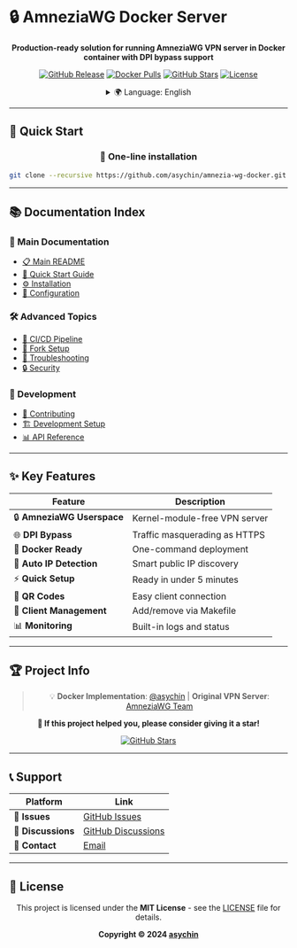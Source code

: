 # 🔒 AmneziaWG Docker Server

<div align="center">

**Production-ready solution for running AmneziaWG VPN server in Docker container with DPI bypass support**

[![GitHub Release](https://img.shields.io/github/v/release/asychin/amnezia-wg-docker?style=flat-square&logo=github)](https://github.com/asychin/amnezia-wg-docker/releases)
[![Docker Pulls](https://img.shields.io/docker/pulls/asychin/amneziawg-docker?style=flat-square&logo=docker)](https://hub.docker.com/r/asychin/amneziawg-docker)
[![GitHub Stars](https://img.shields.io/github/stars/asychin/amnezia-wg-docker?style=flat-square&logo=github)](https://github.com/asychin/amnezia-wg-docker/stargazers)
[![License](https://img.shields.io/github/license/asychin/amnezia-wg-docker?style=flat-square)](https://github.com/asychin/amnezia-wg-docker/blob/main/LICENSE)

<details>
  <summary>🌍 Language: English</summary>
  <p>
    <a href="docs/en/README.md">🇺🇸 English</a> •
    <a href="docs/ru/README.md">🇷🇺 Русский</a> •
    <a href="docs/zh/README.md">🇨🇳 中文</a>
  </p>
</details>

</div>

---


## 🚀 Quick Start

<div align="center">

### 🐳 One-line installation

```bash
git clone --recursive https://github.com/asychin/amnezia-wg-docker.git && cd amnezia-wg-docker && make build && make up
```

</div>

---

## 📚 Documentation Index

### 📖 Main Documentation

- [📋 Main README](docs/en/README.md)
- [🚀 Quick Start Guide](docs/en/quick-start.md)
- [⚙️ Installation](docs/en/installation.md)
- [🔧 Configuration](docs/en/configuration.md)

### 🛠️ Advanced Topics

- [🔄 CI/CD Pipeline](docs/en/pipeline.md)
- [🍴 Fork Setup](docs/en/fork-setup.md)
- [🐛 Troubleshooting](docs/en/troubleshooting.md)
- [🔒 Security](docs/en/security.md)

### 👥 Development

- [🤝 Contributing](docs/en/contributing.md)
- [🏗️ Development Setup](docs/en/development.md)
- [📊 API Reference](docs/en/api.md)

---

## ✨ Key Features

<div align="center">

| Feature | Description |
|---------|-------------|
| 🔒 **AmneziaWG Userspace** | Kernel-module-free VPN server |
| 🌐 **DPI Bypass** | Traffic masquerading as HTTPS |
| 🐳 **Docker Ready** | One-command deployment |
| 🎯 **Auto IP Detection** | Smart public IP discovery |
| ⚡ **Quick Setup** | Ready in under 5 minutes |
| 📱 **QR Codes** | Easy client connection |
| 🔧 **Client Management** | Add/remove via Makefile |
| 📊 **Monitoring** | Built-in logs and status |

</div>

---

## 🏆 Project Info

<div align="center">

> 💡 **Docker Implementation**: [@asychin](https://github.com/asychin) | **Original VPN Server**: [AmneziaWG Team](https://github.com/amnezia-vpn)

**🌟 If this project helped you, please consider giving it a star!**

[![GitHub Stars](https://img.shields.io/github/stars/asychin/amnezia-wg-docker?style=for-the-badge&logo=github)](https://github.com/asychin/amnezia-wg-docker/stargazers)

</div>

---

## 📞 Support

<div align="center">

| Platform | Link |
|----------|------|
| 🐛 **Issues** | [GitHub Issues](https://github.com/asychin/amnezia-wg-docker/issues) |
| 💬 **Discussions** | [GitHub Discussions](https://github.com/asychin/amnezia-wg-docker/discussions) |
| 📧 **Contact** | [Email](mailto:asychin@example.com) |

</div>

---

## 📄 License

<div align="center">

This project is licensed under the **MIT License** - see the [LICENSE](LICENSE) file for details.

**Copyright © 2024 [asychin](https://github.com/asychin)**

</div>
